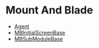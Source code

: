 # Mount And Blade

* [Agent](./agent.md)
* [MBInitialScreenBase](./mbinitialscreenbase.md)
* [MBSubModuleBase](./mbsubmodulebase.md)

